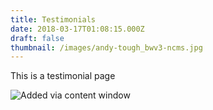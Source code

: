 ```yaml
---
title: Testimonials
date: 2018-03-17T01:08:15.000Z
draft: false
thumbnail: /images/andy-tough_bwv3-ncms.jpg
---
```

This is a testimonial page

![Added via content window](/images/andy-tough_bwv3-ncms.jpg)
